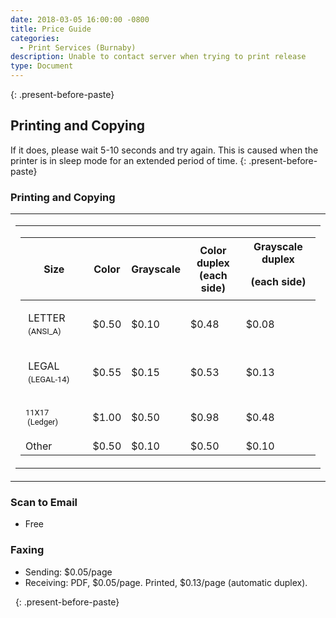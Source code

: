 ```yaml
---
date: 2018-03-05 16:00:00 -0800
title: Price Guide
categories:
  - Print Services (Burnaby)
description: Unable to contact server when trying to print release
type: Document
---
```


<u><em><strong></strong></em></u>
{: .present-before-paste}

## Printing and Copying

If it does, please wait 5-10 seconds and try again. This is caused when the printer is in sleep mode for an extended period of time.
{: .present-before-paste}

### Printing and Copying

<div id="content"><table><tbody><tr><td><table><tbody><tr><td><table><thead><tr><th class="current">Size</th><th>Color</th><th>Grayscale</th><th>Color duplex<div>(each side)</div></th><th>Grayscale duplex<p style="margin-bottom:15px;" class="present-before-paste">(each side)</p></th></tr></thead><tbody><tr data-paper-size="A0"><td><p style="margin-bottom:15px;" class="present-before-paste"><span>&nbsp;LETTER &nbsp;</span><span style="font-family: Roboto, 'Helvetica Neue', Arial, Helvetica, sans-serif; font-size: 13px; font-weight: normal;">(ANSI_A)</span></p></td><td>$0.50</td><td>$0.10</td><td>$0.48</td><td>$0.08</td></tr><tr data-paper-size="LETTER"><td><p style="margin-bottom:15px;" class="present-before-paste"><span>&nbsp;LEGAL &nbsp;</span><span style="font-family: Roboto, 'Helvetica Neue', Arial, Helvetica, sans-serif; font-size: 13px; font-weight: normal;">(LEGAL-14)</span></p></td><td>$0.55</td><td>$0.15</td><td>$0.53</td><td>$0.13</td></tr><tr data-paper-size="LEGAL"><td><p style="margin-bottom:15px;" class="present-before-paste"><span style="font-family: Roboto, 'Helvetica Neue', Arial, Helvetica, sans-serif; font-size: 13px; font-weight: normal;">11X17 &nbsp;</span><span style="font-family: Roboto, 'Helvetica Neue', Arial, Helvetica, sans-serif; font-size: 13px; font-weight: normal;">(Ledger)</span></p></td><td>$1.00</td><td>$0.50</td><td>$0.98</td><td>$0.48</td></tr><tr data-paper-size="FOLIO"><td>Other</td><td>$0.50</td><td>$0.10</td><td>$0.50</td><td>$0.10</td></tr></tbody></table></td></tr></tbody></table></td></tr></tbody></table></div>

### Scan to Email

* Free

### Faxing

* Sending: $0.05/page
* Receiving: PDF, $0.05/page. Printed, $0.13/page (automatic duplex).

&nbsp;
{: .present-before-paste}